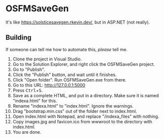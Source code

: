 # OSFMSaveGen
It's like https://solsticesavegen.rkevin.dev/, but in ASP.NET (not really).

## Building
If someone can tell me how to automate this, *please* tell me.

1. Clone the project in Visual Studio.
2. Go to the Solution Explorer, and right click the OSFMSaveGen project.
3. Go to "Publish".
4. Click the "Publish" button, and wait until it finishes.
5. Click "Open folder". Run OSFMSaveGen.exe from there.
6. Go to this URL: http://127.0.0.1:5000
7. Press <kbd>Ctrl</kbd>+<kbd>S</kbd>.
8. Save as a complete HTML, and put in a directory. Make sure it is named "indexa.html" for this.
9. Rename "indexa.html" to "index.html". Ignore the warnings.
10. Drag "bootstrap.min.css" out of the folder next to index.html.
11. Open index.html with Notepad, and replace "/indexa_files" with nothing.
12. Copy images.jpg and favicon.ico from wwwroot to the directory with index.html.
13. You are done.

